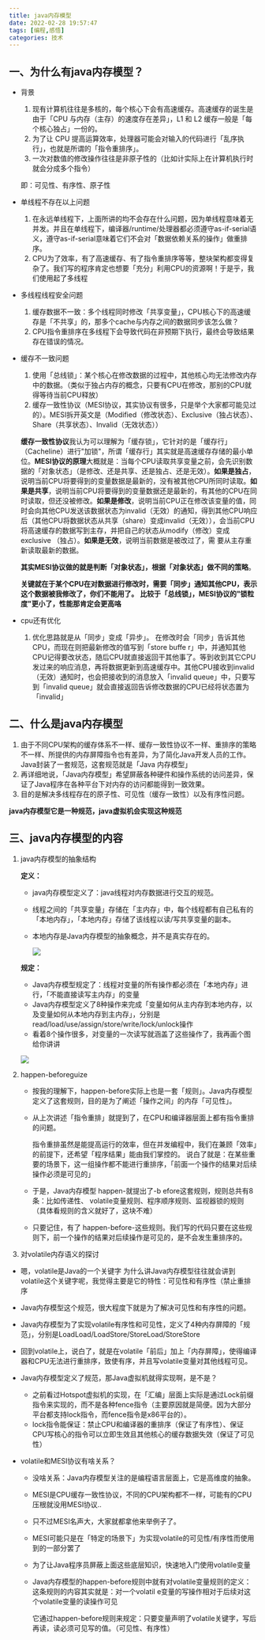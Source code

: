 ```yaml
---
title: java内存模型
date: 2022-02-28 19:57:47
tags: [编程,感悟]
categories: 技术
---
```

## 一、为什么有java内存模型？

- 背景

  1. 现有计算机往往是多核的，每个核心下会有高速缓存。高速缓存的诞生是由于「CPU 与内存（主存）的速度存在差异」，L1 和 L2 缓存一般是「每个核心独占」一份的。
  2. 为了让 CPU 提高运算效率，处理器可能会对输入的代码进行「乱序执行」，也就是所谓的「指令重排序」。
  3. 一次对数值的修改操作往往是非原子性的（比如计实际上在计算机执行时就会分成多个指令）

  即：可见性、有序性、原子性

- 单线程不存在以上问题

  1. 在永远单线程下，上面所讲的均不会存在什么问题，因为单线程意味着无并发。并且在单线程下，编译器/runtime/处理器都必须遵守as-if-serial语义，遵守as-if-serial意味着它们不会对「数据依赖关系的操作」做重排序。
  2. CPU为了效率，有了高速缓存、有了指令重排序等等，整块架构都变得复杂了。我们写的程序肯定也想要「充分」利用CPU的资源啊！于是乎，我们使用起了多线程

- 多线程线程安全问题

  1. 缓存数据不一致：多个线程同时修改「共享变量」，CPU核心下的高速缓存是「不共享」的，那多个cache与内存之间的数据同步该怎么做？
  2. CPU指令重排序在多线程下会导致代码在非预期下执行，最终会导致结果存在错误的情况。

- 缓存不一致问题

  1. 使用「总线锁」：某个核心在修改数据的过程中，其他核心均无法修改内存中的数据。（类似于独占内存的概念，只要有CPU在修改，那别的CPU就得等待当前CPU释放）
  2. 缓存一致性协议（MESI协议，其实协议有很多，只是举个大家都可能见过的）。MESI拆开英文是（Modified（修改状态）、Exclusive（独占状态）、Share（共享状态）、Invalid（无效状态））

  

  **缓存一致性协议**我认为可以理解为「缓存锁」，它针对的是「缓存行」（CacheIine）进行"加锁"，所谓「缓存行」其实就是高速缓存存储的最小单位。**MESI协议的原理**大概就是：当每个CPU读取共享变量之前，会先识别数据的「对象状态」（是修改、还是共享、还是独占、还是无效）。**如果是独占**，说明当前CPU将要得到的变量数据是最新的，没有被其他CPU所同时读取。**如果是共享**，说明当前CPU将要得到的变量数据还是最新的，有其他的CPU在同时读取，但还没被修改。**如果是修改**，说明当前CPU正在修改该变量的值，同时会向其他CPU发送该数据状态为invalid（无效）的通知，得到其他CPU响应后（其他CPU将数据状态从共享（share）变成invalid（无效）），会当前CPU将高速缓存的数据写到主存，并把自己的状态从modify（修改）变成exclusive （独占）。**如果是无效**，说明当前数据是被改过了，需 要从主存重新读取最新的数据。

  **其实MESI协议做的就是判断「对象状态」，根据「对象状态」做不同的策略**。

  **关键就在于某个CPU在对数据进行修改时，需要「同步」通知其他CPU，表示这个数据被我修改了，你们不能用了。**
  **比较于「总线锁」，MESI协议的"锁粒度"更小了，性能那肯定会更高咯**

- cpu还有优化

  1. 优化思路就是从「同步」变成「异步」。
     在修改时会「同步」告诉其他CPU，而现在则把最新修改的值写到「store buffe r」中，并通知其他CPU记得要改状态，随后CPU就直接返回干其他事了。等到收到其它CPU发过来的响应消息，再将数据更新到高速缓存中。其他CPU接收到invalid（无效）通知时，也会把接收到的消息放入「invalid queue」中，只要写到「invalid queue」就会直接返回告诉修改数据的CPU已经将状态置为「invalid」

## 二、什么是java内存模型

1. 由于不同CPU架构的缓存体系不一样、缓存一致性协议不一样、重排序的策略不一样、所提供的内存屏障指令也有差异，为了简化Java开发人员的工作。Java封装了一套规范，这套规范就是「Java 内存模型」
2. 再详细地说，「Java内存模型」希望屏蔽各种硬件和操作系统的访问差异，保证了Java程序在各种平台下对内存的访问都能得到一致效果。
3. 目的是解决多线程存在的原子性、可见性（缓存一致性）以及有序性问题。

**java内存模型它是一种规范，java虚拟机会实现这种规范**

## 三、java内存模型的内容

1. java内存模型的抽象结构

   **定义：**

   - java内存模型定义了：java线程对内存数据进行交互的规范。

   - 线程之间的「共享变量」存储在「主内存」中，每个线程都有自己私有的「本地内存」，「本地内存」存储了该线程以读/写共享变量的副本。

   - 本地内存是Java内存模型的抽象概念，并不是真实存在的。

     ![](https://cdn.jsdelivr.net/gh/swimminghao/picture@main/img/image-20210922142656426_20210922142656.png)

   **规定：**

   - Java内存模型规定了：线程对变量的所有操作都必须在「本地内存」进行，「不能直接读写主内存」的变量
   - Java内存模型定义了8种操作来完成「变量如何从主内存到本地内存，以及变量如何从本地内存到主内存」，分别是read/load/use/assign/store/write/lock/unlock操作
   - 看着8个操作很多，对变量的一次读写就涵盖了这些操作了，我再画个图给你讲讲

   ![](https://cdn.jsdelivr.net/gh/swimminghao/picture@main/img/WH3VEu_20210922143253.png)

2. happen-beforeguize

   - 按我的理解下，happen-before实际上也是一套「规则」。Java内存模型定义了这套规则，目的是为了阐述「操作之间」的内存「可见性」。

   - 从上次讲述「指令重排」就提到了，在CPU和编译器层面上都有指令重排的问题。

     指令重排虽然是能提高运行的效率，但在并发编程中，我们在兼顾「效率」的前提下，还希望「程序结果」能由我们掌控的。
     说白了就是：在某些重要的场景下，这一组操作都不能进行重排序，「前面一个操作的结果对后续操作必须是可见的」

   - 于是，Java内存模型 happen-就提出了-b efore这套规则，规则总共有8条：比如传递性、 volatile变量规则、程序顺序规则、监视器锁的规则（具体看规则的含义就好了，这块不难）

   - 只要记住，有了 happen-before-这些规则。我们写的代码只要在这些规则下，前一个操作的结果对后续操作是可见的，是不会发生重排序的。

3. 对volatile内存语义的探讨

- 嗯，volatile是Java的一个关键字
  为什么讲Java内存模型往往就会讲到volatile这个关键字呢，我觉得主要是它的特性：可见性和有序性（禁止重排序

- Java内存模型这个规范，很大程度下就是为了解决可见性和有序性的问题。

- Java内存模型为了实现volatile有序性和可见性，定义了4种内存屏障的「规范」，分别是LoadLoad/LoadStore/StoreLoad/StoreStore

- 回到volatile上，说白了，就是在volatile「前后」加上「内存屏障」，使得编译器和CPU无法进行重排序，致使有序，并且写volatile变量对其他线程可见。

- Java内存模型定义了规范，那Java虚拟机就得实现啊，是不是？

  - 之前看过Hotspot虚拟机的实现，在「汇编」层面上实际是通过Lock前缀指令来实现的，而不是各种fence指令（主要原因就是简便。因为大部分平台都支持lock指令，而fence指令是x86平台的）。
  - lock指令能保证：禁止CPU和编译器的重排序（保证了有序性）、保证CPU写核心的指令可以立即生效且其他核心的缓存数据失效（保证了可见性）

- volatile和MESI协议有啥关系？

  - 没啥关系：Java内存模型关注的是编程语言层面上，它是高维度的抽象。

  - MESI是CPU缓存一致性协议，不同的CPU架构都不一样，可能有的CPU压根就没用MESI协议..

  - 只不过MESI名声大，大家就都拿他来举例子了。

  - MESI可能只是在「特定的场景下」为实现volatile的可见性/有序性而使用到的一部分罢了

  - 为了让Java程序员屏蔽上面这些底层知识，快速地入门使用volatile变量

  - Java内存模型的happen-before规则中就有对volatile变量规则的定义：
    这条规则的内容其实就是：对一个volatil e变量的写操作相对于后续对这个volatile变量的读操作可见

    它通过happen-before规则来规定：只要变量声明了volatile关键字，写后再读，读必须可见写的值。（可见性、有序性）